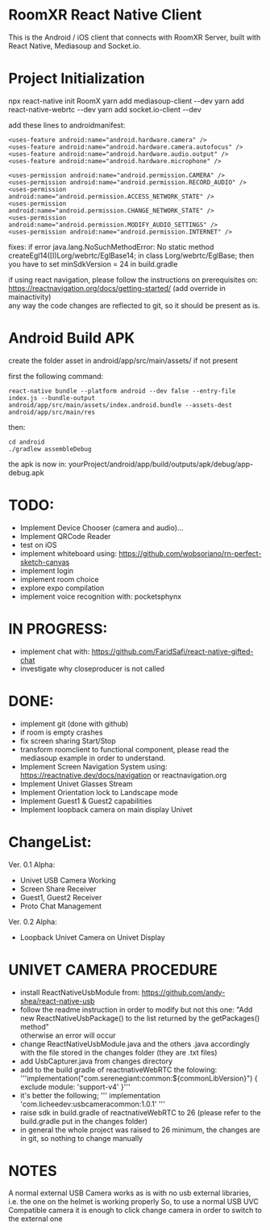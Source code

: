 RoomXR React Native Client
==========================
This is the Android / iOS client that connects with RoomXR Server, built with React Native, Mediasoup and Socket.io. 


Project Initialization
======================

npx react-native init RoomX
yarn add mediasoup-client --dev
yarn add react-native-webrtc --dev
yarn add socket.io-client --dev

add these lines to androidmanifest:

```
<uses-feature android:name="android.hardware.camera" />
<uses-feature android:name="android.hardware.camera.autofocus" />
<uses-feature android:name="android.hardware.audio.output" />
<uses-feature android:name="android.hardware.microphone" />

<uses-permission android:name="android.permission.CAMERA" />
<uses-permission android:name="android.permission.RECORD_AUDIO" />
<uses-permission android:name="android.permission.ACCESS_NETWORK_STATE" />
<uses-permission android:name="android.permission.CHANGE_NETWORK_STATE" />
<uses-permission android:name="android.permission.MODIFY_AUDIO_SETTINGS" />
<uses-permission android:name="android.permission.INTERNET" />
```

fixes: 
if error java.lang.NoSuchMethodError: No static method createEgl14([I)Lorg/webrtc/EglBase14; in class Lorg/webrtc/EglBase;
then you have to set minSdkVersion = 24 in build.gradle

if using react navigation, please follow the instructions on prerequisites on: https://reactnavigation.org/docs/getting-started/ (add override in mainactivity)  
any way the code changes are reflected to git, so it should be present as is.

Android Build APK
=================
create the folder asset in  android/app/src/main/assets/ if not present 

first the following command:
```
react-native bundle --platform android --dev false --entry-file index.js --bundle-output android/app/src/main/assets/index.android.bundle --assets-dest android/app/src/main/res
```
then:
```
cd android
./gradlew assembleDebug
```
the apk is now in: yourProject/android/app/build/outputs/apk/debug/app-debug.apk

TODO:
=====
- Implement Device Chooser (camera and audio)...
- Implement QRCode Reader
- test on iOS
- implement whiteboard using: https://github.com/wobsoriano/rn-perfect-sketch-canvas
- implement login
- implement room choice
- explore expo compilation
- implement voice recognition with: pocketsphynx


IN PROGRESS:
============
- implement chat with: https://github.com/FaridSafi/react-native-gifted-chat
- investigate why closeproducer is not called

DONE:
=====
- implement git (done with github)
- if room is empty crashes
- fix screen sharing Start/Stop
- transform roomclient to functional component, please read the mediasoup example in order to understand.
- Implement Screen Navigation System using: https://reactnative.dev/docs/navigation or reactnavigation.org
- Implement Univet Glasses Stream
- Implement Orientation lock to Landscape mode
- Implement Guest1 & Guest2 capabilities
- Implement loopback camera on main display Univet


ChangeList:
===========
Ver. 0.1 Alpha:
- Univet USB Camera Working
- Screen Share Receiver
- Guest1, Guest2 Receiver
- Proto Chat Management

Ver. 0.2 Alpha:
- Loopback Univet Camera on Univet Display



UNIVET CAMERA PROCEDURE
=======================
- install ReactNativeUsbModule from: https://github.com/andy-shea/react-native-usb
- follow the readme instruction in order to modify but not this one: "Add new ReactNativeUsbPackage() to the list returned by the getPackages() method"  
  otherwise an error will occur
- change ReactNativeUsbModule.java and the others .java accordingly with the file stored in the changes folder (they are .txt files)
- add UsbCapturer.java from changes directory
- add to the build gradle of reactnativeWebRTC the folowing:  
'''implementation("com.serenegiant:common:${commonLibVersion}") {
	    exclude module: 'support-v4'
    }'''
- it's better the following;
''' implementation 'com.licheedev:usbcameracommon:1.0.1' '''
- raise sdk in build.gradle of reactnativeWebRTC to 26 (please refer to the build.gradle put in the changes folder)
- in general the whole project was raised to 26 minimum, the changes are in git, so nothing to change manually


NOTES
=====
A normal external USB Camera works as is with no usb external libraries, i.e. the one on the helmet is working properly
So, to use a normal USB UVC Compatible camera it is enough to click change camera in order to switch to the external one



